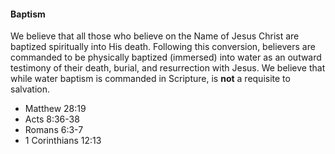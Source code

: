 #### Baptism

We believe that all those who believe on the Name of Jesus Christ are baptized spiritually into His death. Following this conversion, believers are commanded to be physically baptized (immersed) into water as an outward testimony of their death, burial, and resurrection with Jesus. We believe that while water baptism is commanded in Scripture, is **not** a requisite to salvation.

* Matthew 28:19
* Acts 8:36-38
* Romans 6:3-7
* 1 Corinthians 12:13

